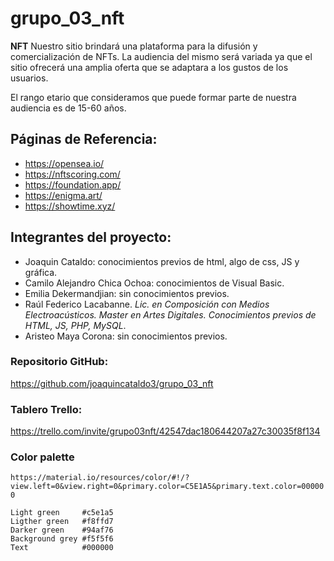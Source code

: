 # grupo_03_nft

**NFT**
Nuestro sitio brindará una plataforma para la difusión y comercialización de NFTs. La audiencia del mismo será variada ya que el sitio ofrecerá una amplia oferta que se adaptara a los gustos de los usuarios.

El rango etario que consideramos que puede formar parte de nuestra audiencia es de 15-60 años.

## Páginas de Referencia:

- https://opensea.io/
- https://nftscoring.com/
- https://foundation.app/
- https://enigma.art/
- https://showtime.xyz/

## Integrantes del proyecto:

- Joaquin Cataldo: conocimientos previos de html, algo de css, JS y gráfica.
- Camilo Alejandro Chica Ochoa: conocimientos de Visual Basic.
- Emilia Dekermandjian: sin conocimientos previos.
- Raúl Federico Lacabanne. _Lic. en Composición con Medios Electroacústicos. Master en Artes Digitales. Conocimientos previos de HTML, JS, PHP, MySQL_.
- Aristeo Maya Corona: sin conocimientos previos.

### Repositorio GitHub:

https://github.com/joaquincataldo3/grupo_03_nft

### Tablero Trello:

https://trello.com/invite/grupo03nft/42547dac180644207a27c30035f8f134

### Color palette

`https://material.io/resources/color/#!/?view.left=0&view.right=0&primary.color=C5E1A5&primary.text.color=000000`

```
Light green     #c5e1a5
Ligther green   #f8ffd7
Darker green    #94af76
Background grey #f5f5f6
Text            #000000
```

###
